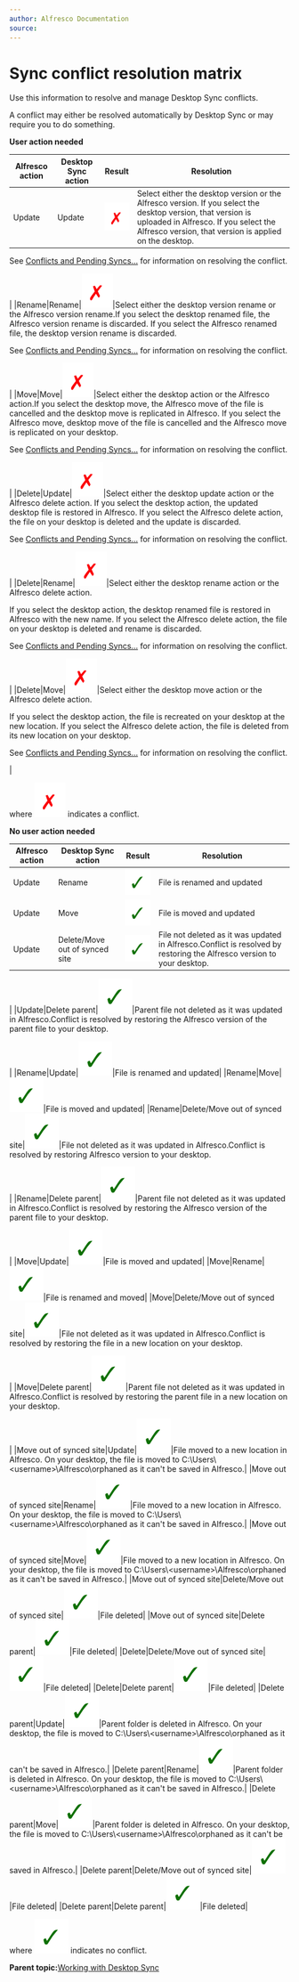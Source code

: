 ```yaml
---
author: Alfresco Documentation
source: 
---
```


# Sync conflict resolution matrix

Use this information to resolve and manage Desktop Sync conflicts.

A conflict may either be resolved automatically by Desktop Sync or may require you to do something.

**User action needed**

|Alfresco action|Desktop Sync action|Result|Resolution|
|---------------|-------------------|------|----------|
|Update|Update|![](../images/cross.png)|Select either the desktop version or the Alfresco version. If you select the desktop version, that version is uploaded in Alfresco. If you select the Alfresco version, that version is applied on the desktop.

See [Conflicts and Pending Syncs...](../references/ds-taskbar.md#conflict) for information on resolving the conflict.

|
|Rename|Rename|![](../images/cross.png)|Select either the desktop version rename or the Alfresco version rename.If you select the desktop renamed file, the Alfresco version rename is discarded. If you select the Alfresco renamed file, the desktop version rename is discarded.

See [Conflicts and Pending Syncs...](../references/ds-taskbar.md#conflict) for information on resolving the conflict.

|
|Move|Move|![](../images/cross.png)|Select either the desktop action or the Alfresco action.If you select the desktop move, the Alfresco move of the file is cancelled and the desktop move is replicated in Alfresco. If you select the Alfresco move, desktop move of the file is cancelled and the Alfresco move is replicated on your desktop.

See [Conflicts and Pending Syncs...](../references/ds-taskbar.md#conflict) for information on resolving the conflict.

|
|Delete|Update|![](../images/cross.png)|Select either the desktop update action or the Alfresco delete action. If you select the desktop action, the updated desktop file is restored in Alfresco. If you select the Alfresco delete action, the file on your desktop is deleted and the update is discarded.

See [Conflicts and Pending Syncs...](../references/ds-taskbar.md#conflict) for information on resolving the conflict.

|
|Delete|Rename|![](../images/cross.png)|Select either the desktop rename action or the Alfresco delete action.

 If you select the desktop action, the desktop renamed file is restored in Alfresco with the new name. If you select the Alfresco delete action, the file on your desktop is deleted and rename is discarded.

 See [Conflicts and Pending Syncs...](../references/ds-taskbar.md#conflict) for information on resolving the conflict.

|
|Delete|Move|![](../images/cross.png)|Select either the desktop move action or the Alfresco delete action.

 If you select the desktop action, the file is recreated on your desktop at the new location. If you select the Alfresco delete action, the file is deleted from its new location on your desktop.

 See [Conflicts and Pending Syncs...](../references/ds-taskbar.md#conflict) for information on resolving the conflict.

|

where ![](../images/cross.png) indicates a conflict.

**No user action needed**

|Alfresco action|Desktop Sync action|Result|Resolution|
|---------------|-------------------|------|----------|
|Update|Rename|![](../images/tick.png)|File is renamed and updated|
|Update|Move|![](../images/tick.png)|File is moved and updated|
|Update|Delete/Move out of synced site|![](../images/tick.png)|File not deleted as it was updated in Alfresco.Conflict is resolved by restoring the Alfresco version to your desktop.

|
|Update|Delete parent|![](../images/tick.png)|Parent file not deleted as it was updated in Alfresco.Conflict is resolved by restoring the Alfresco version of the parent file to your desktop.

|
|Rename|Update|![](../images/tick.png)|File is renamed and updated|
|Rename|Move|![](../images/tick.png)|File is moved and updated|
|Rename|Delete/Move out of synced site|![](../images/tick.png)|File not deleted as it was updated in Alfresco.Conflict is resolved by restoring Alfresco version to your desktop.

|
|Rename|Delete parent|![](../images/tick.png)|Parent file not deleted as it was updated in Alfresco.Conflict is resolved by restoring the Alfresco version of the parent file to your desktop.

|
|Move|Update|![](../images/tick.png)|File is moved and updated|
|Move|Rename|![](../images/tick.png)|File is renamed and moved|
|Move|Delete/Move out of synced site|![](../images/tick.png)|File not deleted as it was updated in Alfresco.Conflict is resolved by restoring the file in a new location on your desktop.

|
|Move|Delete parent|![](../images/tick.png)|Parent file not deleted as it was updated in Alfresco.Conflict is resolved by restoring the parent file in a new location on your desktop.

|
|Move out of synced site|Update|![](../images/tick.png)|File moved to a new location in Alfresco. On your desktop, the file is moved to C:\\Users\\<username\>\\Alfresco\\orphaned as it can't be saved in Alfresco.|
|Move out of synced site|Rename|![](../images/tick.png)|File moved to a new location in Alfresco. On your desktop, the file is moved to C:\\Users\\<username\>\\Alfresco\\orphaned as it can't be saved in Alfresco.|
|Move out of synced site|Move|![](../images/tick.png)|File moved to a new location in Alfresco. On your desktop, the file is moved to C:\\Users\\<username\>\\Alfresco\\orphaned as it can't be saved in Alfresco.|
|Move out of synced site|Delete/Move out of synced site|![](../images/tick.png)|File deleted|
|Move out of synced site|Delete parent|![](../images/tick.png)|File deleted|
|Delete|Delete/Move out of synced site|![](../images/tick.png)|File deleted|
|Delete|Delete parent|![](../images/tick.png)|File deleted|
|Delete parent|Update|![](../images/tick.png)|Parent folder is deleted in Alfresco. On your desktop, the file is moved to C:\\Users\\<username\>\\Alfresco\\orphaned as it can't be saved in Alfresco.|
|Delete parent|Rename|![](../images/tick.png)|Parent folder is deleted in Alfresco. On your desktop, the file is moved to C:\\Users\\<username\>\\Alfresco\\orphaned as it can't be saved in Alfresco.|
|Delete parent|Move|![](../images/tick.png)|Parent folder is deleted in Alfresco. On your desktop, the file is moved to C:\\Users\\<username\>\\Alfresco\\orphaned as it can't be saved in Alfresco.|
|Delete parent|Delete/Move out of synced site|![](../images/tick.png)|File deleted|
|Delete parent|Delete parent|![](../images/tick.png)|File deleted|

where ![](../images/tick.png) indicates no conflict.

**Parent topic:**[Working with Desktop Sync](../concepts/ds-working.md)

